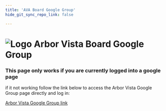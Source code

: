 ```yaml
---
title: 'AVA Board Google Group'
hide_git_sync_repo_link: false

---
```


[Logo]: /images/Oak_Tree2_100.png

 # ![Logo] Arbor Vista Board Google Group

 ### This page only works if you are currently logged into a google page
 if it not working follow the link below to access the Arbor Vista Google Group page directly and log in:

 [Arbor Vista Google Group link](https://groups.google.com/forum/#!forum/arborvista-board)

<iframe id="forum_embed" src="javascript:void(0)" scrolling="no" frameborder="0" width="1200" height="700"></iframe>

<script type="text/javascript">document.getElementById('forum_embed').src ='https://groups.google.com/forum/embed/?place=forum/arborvista-board' + '&showsearch=true&showpopout=true&showtabs=false' + '&parenturl=' + encodeURIComponent(window.location.href);</script>
